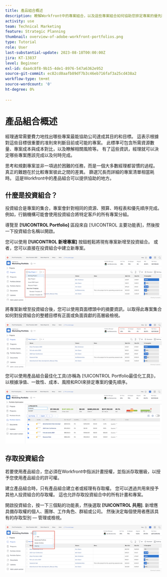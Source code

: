 ```yaml
---
title: 產品組合概述
description: 瞭解Workfront中的專案組合，以及這些專案組合如何協助您排定專案的優先順序，並相互比較專案。
activity: use
team: Technical Marketing
feature: Strategic Planning
thumbnail: overview-of-adobe-workfront-portfolios.png
type: Tutorial
role: User
last-substantial-update: 2023-08-18T00:00:00Z
jira: KT-13837
level: Beginner
exl-id: daa4c8f8-9b15-4de1-8976-547a6362e952
source-git-commit: ec82cd0aafb89df7b3c46eb716faf3a25cd438a2
workflow-type: tm+mt
source-wordcount: '0'
ht-degree: 0%

---
```


# 產品組合概述

經理通常需要費力地找出哪些專案最能協助公司達成其目的和目標。 這表示根據對這些目標很重要的准則來判斷目前或可能的專案。 此標準可包含所需資源數量、專案成本與成本對比，以及瞭解相關風險等。 有了這些資訊，經理就可以決定哪些專案應該完成以及何時完成。

思考和規劃專案並非一項過於困難的任務，而是一個大多數經理都習慣的過程。 真正的難題在於比較專案彼此之間的差異。 篩選冗長而詳細的專案清單相當耗時。 這是Workfront中的產品組合可以提供協助的地方。

## 什麼是投資組合？

投資組合是專案的集合，專案會針對相同的資源、預算、時程表和優先順序完成。 例如，行銷機構可能會使用投資組合將特定客戶的所有專案分組。

導覽至 **[!UICONTROL Portfolio]** 區段來自 [!UICONTROL 主要功能表]，然後按一下投資組合名稱以開啟。

您可以使用 **[!UICONTROL 新增專案]** 按鈕輕鬆將現有專案新增至投資組合。 或者，您可以直接在投資組合中建立新專案。

![的下拉式功能表影像 [!UICONTROL 新增專案] 按鈕](assets/01-portfolio-management3.png)

將專案新增至投資組合後，您可以使用頁面標頭中的摘要資訊，以取得此專案集合如何對投資組合的整體目標有正面或負面貢獻的高層級檢視。

![頁面標頭中投資組合摘要資訊的影像](assets/02-portfolio-management1.png)

您可以使用產品組合最佳化工具(亦稱為 [!UICONTROL Portfolio最佳化工具])，以根據淨值、一致性、成本、風險和ROI來排定專案的優先順序。

![在投資組合中排定專案優先順序的影像](assets/03-portfolio-management2.png)

## 存取投資組合

若要使用產品組合，您必須在Workfront中指派計畫授權，並指派存取層級，以授予您使用產品組合的許可權。

建立產品組合時，只有產品組合建立者或經理有存取權。 您可以透過共用來授予其他人投資組合的存取權。 這也允許存取投資組合中的所有計畫和專案。

開啟投資組合，按一下三個點的功能表，然後選取 **[!UICONTROL 共用]**. 新增應具備存取權的個人、團隊、工作角色、群組或公司。 然後決定每個使用者應該具有的存取型別 — 管理或檢視。

![的影像 [!UICONTROL 共用] 中的選項 [!DNL Workfront] 作品集](assets/04-portfolio-management11.png)

<!--
Pro-tips graphic
If a user can't access a specific portfolio, make sure it's shared with them. The Workfront access level determines that a user can access portfolios in general, but sharing makes sure they can see specific portfolios. 
-->

<!--
Learn more graphic and links to documentation articles
* Portfolio overview   
* Create a portfolio 
* Create and manage portfolios 
* Navigate within a portfolio 
* Share a portfolio   
-->
